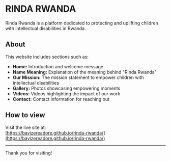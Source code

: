 # RINDA RWANDA

Rinda Rwanda is a platform dedicated to protecting and uplifting children with intellectual disabilities in Rwanda.

## About

This website includes sections such as:

- **Home:** Introduction and welcome message  
- **Name Meaning:** Explanation of the meaning behind "Rinda Rwanda"  
- **Our Mission:** The mission statement to empower children with intellectual disabilities  
- **Gallery:** Photos showcasing empowering moments  
- **Videos:** Videos highlighting the impact of our work  
- **Contact:** Contact information for reaching out  

## How to view

Visit the live site at:  
[https://bayizereadore.github.io/rinda-rwanda/](https://bayizereadore.github.io/rinda-rwanda/)

---

Thank you for visiting!
